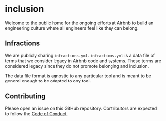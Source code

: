 # inclusion

Welcome to the public home for the ongoing efforts at Airbnb to build an engineering culture where all engineers feel like they can belong.

## Infractions

We are publicly sharing `infractions.yml`. `infractions.yml` is a data file of terms that we consider legacy in Airbnb code and systems. These terms are considered legacy since they do not promote belonging and inclusion.

The data file format is agnostic to any particular tool and is meant to be general enough to be adapted to any tool.

## Contributing
Please open an issue on this GitHub repository. Contributors are expected to follow the [Code of Conduct](./CODE_OF_CONDUCT.md).
